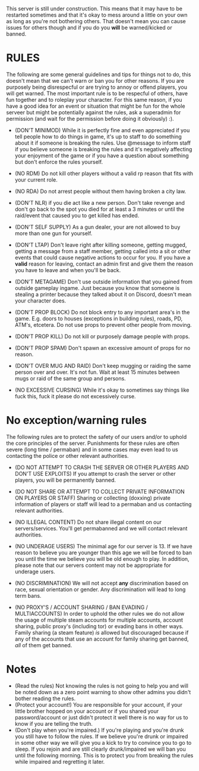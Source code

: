 This server is still under construction. This means that it may have to be restarted sometimes and that it's okay to mess around a little on your own as long as you're not bothering others. That doesn't mean you can cause issues for others though and if you do you **will** be warned/kicked or banned.

# RULES 

The following are some general guidelines and tips for things not to do, this doesn't mean that we can't warn or ban you for other reasons.
If you are purposely being disrespecful or are trying to annoy or offend players, you will get warned.
The most important rule is to be respecful of others, have fun together and to roleplay your character.
For this same reason, if you have a good idea for an event or situation that might be fun for the whole serveer but might be potentially against the rules, ask a superadmin for permission (and wait for the permission before doing it obviously) :).

* (DON'T MINIMOD)
While it is perfectly fine and even appreciated if you tell people how to do things in game, it's up to staff to do something about it if someone is breaking the rules. Use @message to inform staff if you believe someone is breaking the rules and it's negatively affecting your enjoyment of the game or if you have a question about something but don't enforce the rules yourself.

* (NO RDM)
Do not kill other players without a valid rp reason that fits with your current role.

* (NO RDA) 
Do not arrest people without them having broken a city law.

* (DON'T NLR) 
 if you die act like a new person. Don't take revenge and don't go back to the spot you died for at least a 3 minutes or until the raid/event that caused you to get killed has ended.

* (DON'T SELF SUPPLY)
As a gun dealer, your are not allowed to buy more than one gun for yourself.

* (DON'T LTAP)
Don't leave right after killing someone, getting mugged, getting a message from a staff member, getting called into a sit or other events that could cause negative actions to occur for you. If you have a **valid** reason for leaving, contact an admin first and give them the reason you have to leave and when you'll be back.

* (DON'T METAGAME)
Don't use outside information that you gained from outside gameplay ingame. Just because you know that someone is stealing a printer because they talked about it on Discord, doesn't mean your character does.

* (DON'T PROP BLOCK)
Do not block entry to any important area's in the game. E.g. doors to houses (exceptions in building rules), roads, PD, ATM's, etcetera.
Do not use props to prevent other people from moving.

* (DON'T PROP KILL)
Do not kill or purposely damage people with props.

* (DON'T PROP SPAM)
Don't spawn an excessive amount of props for no reason.

* (DON'T OVER MUG AND RAID)
Don't keep mugging or raiding the same person over and over. It's not fun.
Wait at least 15 minutes between mugs or raid of the same group and persons.

* (NO EXCESSIVE CURSING)
While it's okay to sometimes say things like fuck this, fuck it please do not excessively curse.

# No exception/warning rules
The following rules are to protect the safety of our users and/or to uphold the core principles of the server.
Punishments for these rules are often severe (long time / permaban) and in some cases may even lead to us contacting the police or other relevant authorities.

* (DO NOT ATTEMPT TO CRASH THE SERVER OR OTHER PLAYERS AND DON'T USE EXPLOITS)
If you attempt to crash the server or other players, you will be permanently banned.

* (DO NOT SHARE OR ATTEMPT TO COLLECT PRIVATE INFORMATION ON PLAYERS OR STAFF)
Sharing or collecting (doxxing) private information of players or staff will lead to a permaban and us contacting relevant authorities.

* (NO ILLEGAL CONTENT)
Do not share illegal content on our servers/services. You'll get permabanned and we will contact relevant authorities.

* (NO UNDERAGE USERS)
The minimal age for our server is 13. If we have reason to believe you are younger than this age we will be forced to ban you until the time we believe you will be old enough to play. In addition, please note that our servers content may not be appropriate for underage users.

* (NO DISCRIMINATION)
We will not accept **any** discrimination based on race, sexual orientation or gender. Any discrimination will lead to long term bans.

* (NO PROXY'S / ACCOUNT SHARING / BAN EVADING / MULTIACCOUNTS)
In order to uphold the other rules we do not allow the usage of multiple steam accounts for multiple accounts, account sharing, public proxy's (including tor) or evading bans in other ways. Family sharing (a steam feature) *is* allowed but discouraged because if any of the accounts that use an account for family sharing get banned, *all* of them get banned. 

# Notes
* (Read the rules) Not knowing the rules is not going to help you and will be noted down as a zero point warning to show other admins you didn't bother reading the rules.
* (Protect your account!) You are responsible for your account, if your little brother hopped on your account or if you shared your password/account or just didn't protect it well there is no way for us to know if you are telling the truth.
* (Don't play when you're impaired.) If you're playing and you're drunk you still have to follow the rules. If we believe you're drunk or impaired in some other way we will give you a kick to try to convince you to go to sleep. If you rejoin and are still clearly drunk/impaired we will ban you until the following morning. This is to protect you from breaking the rules while impaired and regretting it later.


